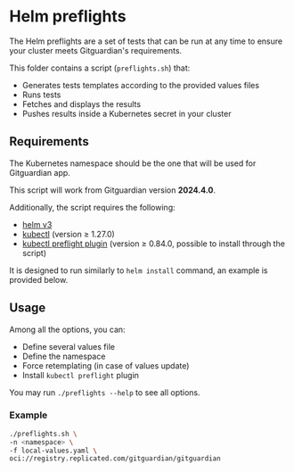 # Helm preflights

The Helm preflights are a set of tests that can be run at any time to ensure your cluster meets Gitguardian's requirements.

This folder contains a script (`preflights.sh`) that:
- Generates tests templates according to the provided values files
- Runs tests
- Fetches and displays the results
- Pushes results inside a Kubernetes secret in your cluster

## Requirements

The Kubernetes namespace should be the one that will be used for Gitguardian app.

This script will work from Gitguardian version **2024.4.0**.

Additionally, the script requires the following:
- [helm v3](https://helm.sh/docs/intro/install/)
- [kubectl](https://kubernetes.io/docs/tasks/tools/#kubectl) (version ≥ 1.27.0)
- [kubectl preflight plugin](https://troubleshoot.sh/docs/#installation) (version ≥ 0.84.0, possible to install through the script)

It is designed to run similarly to `helm install` command, an example is provided below.

## Usage

Among all the options, you can:
- Define several values file
- Define the namespace
- Force retemplating (in case of values update)
- Install `kubectl preflight` plugin

You may run `./preflights --help` to see all options.

### Example

```bash
./preflights.sh \
-n <namespace> \
-f local-values.yaml \
oci://registry.replicated.com/gitguardian/gitguardian
```
